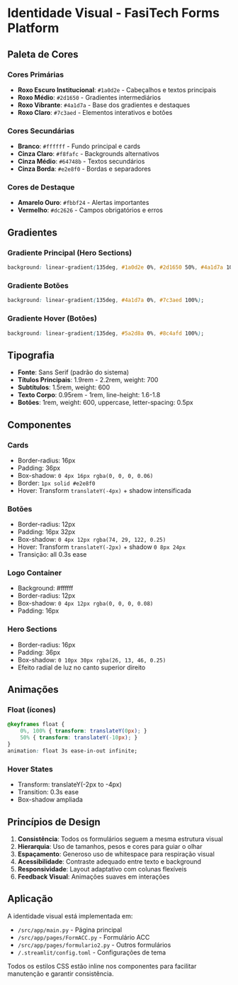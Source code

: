 # Identidade Visual - FasiTech Forms Platform

## Paleta de Cores

### Cores Primárias
- **Roxo Escuro Institucional**: `#1a0d2e` - Cabeçalhos e textos principais
- **Roxo Médio**: `#2d1650` - Gradientes intermediários
- **Roxo Vibrante**: `#4a1d7a` - Base dos gradientes e destaques
- **Roxo Claro**: `#7c3aed` - Elementos interativos e botões

### Cores Secundárias
- **Branco**: `#ffffff` - Fundo principal e cards
- **Cinza Claro**: `#f8fafc` - Backgrounds alternativos
- **Cinza Médio**: `#64748b` - Textos secundários
- **Cinza Borda**: `#e2e8f0` - Bordas e separadores

### Cores de Destaque
- **Amarelo Ouro**: `#fbbf24` - Alertas importantes
- **Vermelho**: `#dc2626` - Campos obrigatórios e erros

## Gradientes

### Gradiente Principal (Hero Sections)
```css
background: linear-gradient(135deg, #1a0d2e 0%, #2d1650 50%, #4a1d7a 100%);
```

### Gradiente Botões
```css
background: linear-gradient(135deg, #4a1d7a 0%, #7c3aed 100%);
```

### Gradiente Hover (Botões)
```css
background: linear-gradient(135deg, #5a2d8a 0%, #8c4afd 100%);
```

## Tipografia

- **Fonte**: Sans Serif (padrão do sistema)
- **Títulos Principais**: 1.9rem - 2.2rem, weight: 700
- **Subtítulos**: 1.5rem, weight: 600
- **Texto Corpo**: 0.95rem - 1rem, line-height: 1.6-1.8
- **Botões**: 1rem, weight: 600, uppercase, letter-spacing: 0.5px

## Componentes

### Cards
- Border-radius: 16px
- Padding: 36px
- Box-shadow: `0 4px 16px rgba(0, 0, 0, 0.06)`
- Border: `1px solid #e2e8f0`
- Hover: Transform `translateY(-4px)` + shadow intensificada

### Botões
- Border-radius: 12px
- Padding: 16px 32px
- Box-shadow: `0 4px 12px rgba(74, 29, 122, 0.25)`
- Hover: Transform `translateY(-2px)` + shadow `0 8px 24px`
- Transição: all 0.3s ease

### Logo Container
- Background: #ffffff
- Border-radius: 12px
- Box-shadow: `0 4px 12px rgba(0, 0, 0, 0.08)`
- Padding: 16px

### Hero Sections
- Border-radius: 16px
- Padding: 36px
- Box-shadow: `0 10px 30px rgba(26, 13, 46, 0.25)`
- Efeito radial de luz no canto superior direito

## Animações

### Float (ícones)
```css
@keyframes float {
    0%, 100% { transform: translateY(0px); }
    50% { transform: translateY(-10px); }
}
animation: float 3s ease-in-out infinite;
```

### Hover States
- Transform: translateY(-2px to -4px)
- Transition: 0.3s ease
- Box-shadow ampliada

## Princípios de Design

1. **Consistência**: Todos os formulários seguem a mesma estrutura visual
2. **Hierarquia**: Uso de tamanhos, pesos e cores para guiar o olhar
3. **Espaçamento**: Generoso uso de whitespace para respiração visual
4. **Acessibilidade**: Contraste adequado entre texto e background
5. **Responsividade**: Layout adaptativo com colunas flexíveis
6. **Feedback Visual**: Animações suaves em interações

## Aplicação

A identidade visual está implementada em:
- `/src/app/main.py` - Página principal
- `/src/app/pages/FormACC.py` - Formulário ACC
- `/src/app/pages/formulario2.py` - Outros formulários
- `/.streamlit/config.toml` - Configurações de tema

Todos os estilos CSS estão inline nos componentes para facilitar manutenção e garantir consistência.
